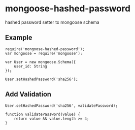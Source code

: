 mongoose-hashed-password
========================

hashed password setter to mongoose schema

Example
-------

    require('mongoose-hashed-password');
    var mongoose = require('mongoose');

    var User = new mongoose.Schema({
        user_id: String
    });

    User.setHashedPassword('sha256');

Add Validation
--------------

    User.setHashedPassword('sha256', validatePassword);

    function validatePassword(value) {
        return value && value.length >= 4;
    }
